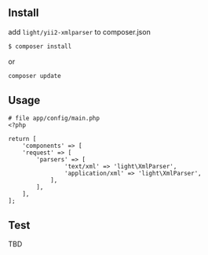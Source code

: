 
## Install

add `light/yii2-xmlparser` to composer.json

```sh
$ composer install
```

or

```sh
composer update
```

## Usage

```
# file app/config/main.php
<?php

return [
    'components' => [
    'request' => [
        'parsers' => [
	        	'text/xml' => 'light\XmlParser',
	            'application/xml' => 'light\XmlParser',
	        ],
        ],
    ],
];

```

## Test

TBD
